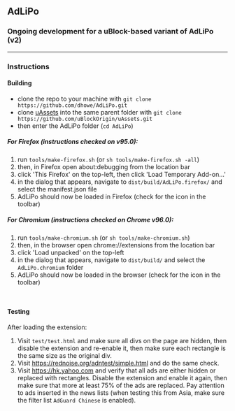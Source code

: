## AdLiPo

### Ongoing development for a uBlock-based variant of AdLiPo (v2)

<hr>

### Instructions

#### Building

* clone the repo to your machine with `git clone https://github.com/dhowe/AdLiPo.git`
* clone [uAssets](https://github.com/uBlockOrigin/uAssets) into the same parent folder with  `git clone https://github.com/uBlockOrigin/uAssets.git`
* then enter the AdLiPo folder (`cd AdLiPo`)

##### For Firefox (instructions checked on v95.0):
1. run `tools/make-firefox.sh` (or `sh tools/make-firefox.sh -all`)
2. then, in Firefox open about:debugging from the location bar
3. click 'This Firefox' on the top-left, then click 'Load Temporary Add-on...'
5. in the dialog that appears, navigate to `dist/build/AdLiPo.firefox/` and select the manifest.json file
6. AdLiPo should now be loaded in Firefox (check for the icon in the toolbar)

##### For Chromium (instructions checked on Chrome v96.0):
1. run `tools/make-chromium.sh` (or `sh tools/make-chromium.sh`)
2. then, in the browser open chrome://extensions from the location bar
3. click 'Load unpacked' on the top-left
4. in the dialog that appears, navigate to `dist/build/` and select the `AdLiPo.chromium` folder
5. AdLiPo should now be loaded in the browser (check for the icon in the toolbar)

<br> 

#### Testing

After loading the extension:

1. Visit `test/test.html` and make sure all divs on the page are hidden, then disable the extension and re-enable it, then make sure each rectangle is the same size as the original div.
2. Visit https://rednoise.org/adntest/simple.html and do the same check.
3. Visit https://hk.yahoo.com and verify that all ads are either hidden or replaced with rectangles. Disable the extension and enable it again, then make sure that more at least 75% of the ads are replaced. Pay attention to ads inserted in the news lists (when testing this from Asia, make sure the filter list `AdGuard Chinese` is enabled).
